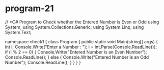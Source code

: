 # program-21

// *C# Program to Check whether the Entered Number is Even or Odd
using System;
using System.Collections.Generic;
using System.Linq;
using System.Text;
 
namespace check1
{
    class Program
    {
        public static void Main(string[] args)
        {
            int i;
            Console.Write("Enter a Number : ");
            i = int.Parse(Console.ReadLine());
            if (i % 2 == 0)
            {
                Console.Write("Entered Number is an Even Number");
                Console.ReadLine();
            }
            else
            {
                Console.Write("Entered Number is an Odd Number");
                Console.ReadLine();
            }
        }
    }
}
